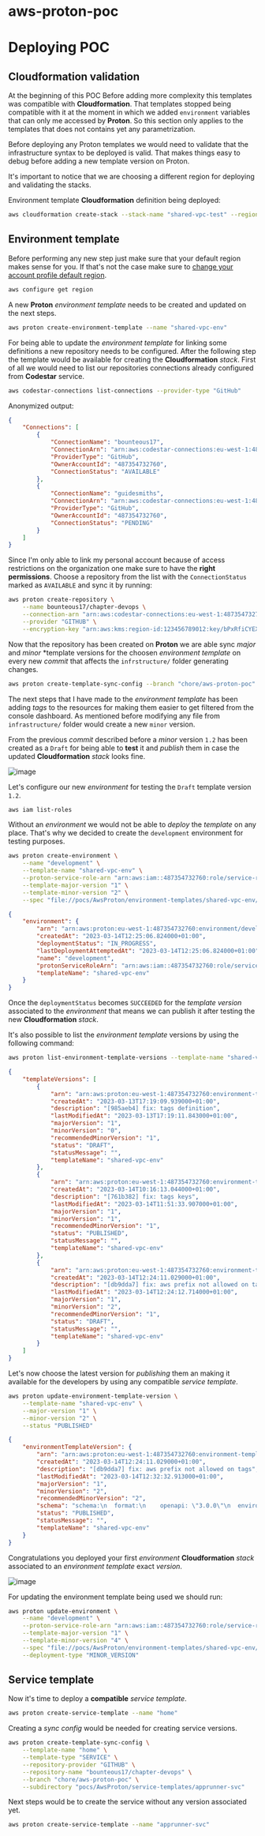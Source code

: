 # aws-proton-poc

# Deploying POC

## Cloudformation validation

At the beginning of this POC Before adding more complexity this templates was compatible with **Cloudformation**. 
That templates stopped being compatible with it at the moment in which we added `environment` variables that can only me accessed by **Proton**.
So this section only applies to the templates that does not contains yet any parametrization.

Before deploying any Proton templates we would need to validate that the infrastructure syntax to be deployed is valid.
That makes things easy to debug before adding a new template version on Proton.

It's important to notice that we are choosing a different region for deploying and validating the stacks.

Environment template **Cloudformation** definition being deployed:
```bash
aws cloudformation create-stack --stack-name "shared-vpc-test" --region "eu-west-2" --template-body "file://pocs/AwsProton/environment-templates/shared-vpc-env/v1/infrastructure/cloudformation.yaml"
```

## Environment template

Before performing any new step just make sure that your default region makes sense for you. If that's not the case make sure to <a href="https://docs.aws.amazon.com/cli/latest/userguide/cli-configure-quickstart.html#cli-configure-quickstart-region">change your account profile default region</a>.
```bash
aws configure get region
```

A new **Proton** _environment template_ needs to be created and updated on the next steps.
```bash
aws proton create-environment-template --name "shared-vpc-env"
```

For being able to update the _environment template_ for linking some definitions a new repository needs to be configured.
After the following step the template would be available for creating the **Cloudformation** _stack_.
First of all we would need to list our repositories connections already configured from **Codestar** service.
```bash
aws codestar-connections list-connections --provider-type "GitHub"
```
Anonymized output:
```json
{
    "Connections": [
        {
            "ConnectionName": "bounteous17",
            "ConnectionArn": "arn:aws:codestar-connections:eu-west-1:487354732760:connection/69013ae6-a462-4617-ac68-e1c41a9b5937",
            "ProviderType": "GitHub",
            "OwnerAccountId": "487354732760",
            "ConnectionStatus": "AVAILABLE"
        },
        {
            "ConnectionName": "guidesmiths",
            "ConnectionArn": "arn:aws:codestar-connections:eu-west-1:487354732760:connection/bbdaa14b-2ad1-4ecf-b41f-775b435b07cf",
            "ProviderType": "GitHub",
            "OwnerAccountId": "487354732760",
            "ConnectionStatus": "PENDING"
        }
    ]
}
```
Since I'm only able to link my personal account because of access restrictions on the organization one make sure to have the **right permissions**.
Choose a repository from the list with the `ConnectionStatus` marked as `AVAILABLE` and sync it by running:
```bash
aws proton create-repository \
    --name bounteous17/chapter-devops \
    --connection-arn "arn:aws:codestar-connections:eu-west-1:487354732760:connection/69013ae6-a462-4617-ac68-e1c41a9b5937" \
    --provider "GITHUB" \
    --encryption-key "arn:aws:kms:region-id:123456789012:key/bPxRfiCYEXAMPLEKEY"
```
Now that the repository has been created on **Proton** we are able sync _major_ and _minor_ *template versions for the choosen _environment template_ on every new _commit_ that affects the `infrstructure/` folder generating changes.
```bash
aws proton create-template-sync-config --branch "chore/aws-proton-poc" --repository-name "bounteous17/chapter-devops" --repository-provider "GITHUB" --subdirectory "pocs/AwsProton/environment-templates/shared-vpc-env" --template-name "shared-vpc-env" --template-type "ENVIRONMENT"
```
The next steps that I have made to the _environment template_ has been adding _tags_ to the resources for making them easier to get filtered from the console dashboard. As mentioned before modifying any file from `infrastructure/` folder would create a new `minor` version.

From the previous _commit_ described before a _minor_ version `1.2` has been created as a `Draft` for being able to **test** it and _publish_ them in case the updated **Cloudformation** _stack_ looks fine.

![image](https://user-images.githubusercontent.com/16175933/224987370-ace7b2ab-d8f3-4040-b1fb-fe7c561fb97c.png)

Let's configure our new _environment_ for testing the `Draft` template version `1.2`.
```bash
aws iam list-roles
```
Without an _environment_ we would not be able to _deploy_ the _template_ on any place. That's why we decided to create the `development` environment for 
testing purposes.
```bash
aws proton create-environment \
    --name "development" \
    --template-name "shared-vpc-env" \
    --proton-service-role-arn "arn:aws:iam::487354732760:role/service-role/aws-proton-poc" \
    --template-major-version "1" \
    --template-minor-version "2" \
    --spec "file://pocs/AwsProton/environment-templates/shared-vpc-env/spec/spec.yaml"
```
```json
{
    "environment": {
        "arn": "arn:aws:proton:eu-west-1:487354732760:environment/development",
        "createdAt": "2023-03-14T12:25:06.824000+01:00",
        "deploymentStatus": "IN_PROGRESS",
        "lastDeploymentAttemptedAt": "2023-03-14T12:25:06.824000+01:00",
        "name": "development",
        "protonServiceRoleArn": "arn:aws:iam::487354732760:role/service-role/aws-proton-poc",
        "templateName": "shared-vpc-env"
    }
}
```
Once the `deploymentStatus` becomes `SUCCEEDED` for the _template version_ associated to the _environment_ that means we can publish it after testing the new **Cloudformation** _stack_.

It's also possible to list the _environment template_ versions by using the following command:
```bash
aws proton list-environment-template-versions --template-name "shared-vpc-env"
```
```json
{
    "templateVersions": [
        {
            "arn": "arn:aws:proton:eu-west-1:487354732760:environment-template/shared-vpc-env:1.0",
            "createdAt": "2023-03-13T17:19:09.939000+01:00",
            "description": "[985aeb4] fix: tags definition",
            "lastModifiedAt": "2023-03-13T17:19:11.843000+01:00",
            "majorVersion": "1",
            "minorVersion": "0",
            "recommendedMinorVersion": "1",
            "status": "DRAFT",
            "statusMessage": "",
            "templateName": "shared-vpc-env"
        },
        {
            "arn": "arn:aws:proton:eu-west-1:487354732760:environment-template/shared-vpc-env:1.1",
            "createdAt": "2023-03-14T10:16:13.044000+01:00",
            "description": "[761b382] fix: tags keys",
            "lastModifiedAt": "2023-03-14T11:51:33.907000+01:00",
            "majorVersion": "1",
            "minorVersion": "1",
            "recommendedMinorVersion": "1",
            "status": "PUBLISHED",
            "statusMessage": "",
            "templateName": "shared-vpc-env"
        },
        {
            "arn": "arn:aws:proton:eu-west-1:487354732760:environment-template/shared-vpc-env:1.2",
            "createdAt": "2023-03-14T12:24:11.029000+01:00",
            "description": "[db9dda7] fix: aws prefix not allowed on tags",
            "lastModifiedAt": "2023-03-14T12:24:12.714000+01:00",
            "majorVersion": "1",
            "minorVersion": "2",
            "recommendedMinorVersion": "1",
            "status": "DRAFT",
            "statusMessage": "",
            "templateName": "shared-vpc-env"
        }
    ]
}
```

Let's now choose the latest version for _publishing_ them an making it available for the developers by using any compatible _service template_.
```bash
aws proton update-environment-template-version \
    --template-name "shared-vpc-env" \
    --major-version "1" \
    --minor-version "2" \
    --status "PUBLISHED"
```
```json
{
    "environmentTemplateVersion": {
        "arn": "arn:aws:proton:eu-west-1:487354732760:environment-template/shared-vpc-env:1.2",
        "createdAt": "2023-03-14T12:24:11.029000+01:00",
        "description": "[db9dda7] fix: aws prefix not allowed on tags",
        "lastModifiedAt": "2023-03-14T12:32:32.913000+01:00",
        "majorVersion": "1",
        "minorVersion": "2",
        "recommendedMinorVersion": "2",
        "schema": "schema:\n  format:\n    openapi: \"3.0.0\"\n  environment_input_type: \"VPCEnvironmentInput\"\n  types:\n    VPCEnvironmentInput:\n      type: object\n      description: \"Input properties for my environment\"\n      properties:\n        vpc_cidr:\n          type: string\n          description: \"The CIDR range for your VPC\"\n          default: 10.0.0.0/16\n          pattern: ([0-9]{1,3}\\.){3}[0-9]{1,3}($|/(16|18|24))\n        public_subnet_one_cidr:\n          type: string\n          description: \"The CIDR range for public subnet one\"\n          default: 10.0.0.0/18\n          pattern: ([0-9]{1,3}\\.){3}[0-9]{1,3}($|/(16|18|24))\n        private_subnet_one_cidr:\n          type: string\n          description: \"The CIDR range for private subnet one\"\n          default: 10.0.128.0/18\n          pattern: ([0-9]{1,3}\\.){3}[0-9]{1,3}($|/(16|18|24))",
        "status": "PUBLISHED",
        "statusMessage": "",
        "templateName": "shared-vpc-env"
    }
}
```

Congratulations you deployed your first _environment_ **Cloudformation** _stack_ associated to an _environment template_ exact _version_.

![image](https://user-images.githubusercontent.com/16175933/224989099-ed22ff28-36b3-49a1-9be5-e279a21a08a8.png)

For updating the environment template being used we should run:
```bash
aws proton update-environment \
    --name "development" \
    --proton-service-role-arn "arn:aws:iam::487354732760:role/service-role/aws-proton-poc" \
    --template-major-version "1" \
    --template-minor-version "4" \
    --spec "file://pocs/AwsProton/environment-templates/shared-vpc-env/spec/spec.yaml" \
    --deployment-type "MINOR_VERSION"
```

## Service template

Now it's time to deploy a __compatible__ _service template_.
```bash
aws proton create-service-template --name "home"
```

Creating a _sync config_ would be needed for creating service versions.
```bash
aws proton create-template-sync-config \
    --template-name "home" \
    --template-type "SERVICE" \
    --repository-provider "GITHUB" \
    --repository-name "bounteous17/chapter-devops" \
    --branch "chore/aws-proton-poc" \
    --subdirectory "pocs/AwsProton/service-templates/apprunner-svc"
```

Next steps would be to create the service without any version associated yet.
```bash
aws proton create-service-template --name "apprunner-svc"
```